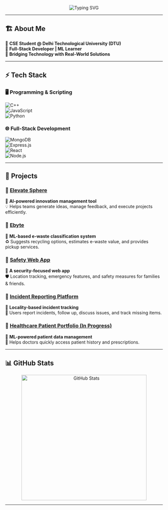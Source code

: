 <!-- 🚀 Sleek Modern Developer Profile -->

<p align="center">
  <img src="https://readme-typing-svg.herokuapp.com?font=JetBrains+Mono&size=22&duration=3000&pause=500&color=F7F7F7&center=true&vCenter=true&multiline=true&width=500&height=70&lines=Hey%2C+I'm+%F0%9F%91%8B;Passionate+Developer+%26+Tech+Enthusiast" alt="Typing SVG">
</p>

---



## 🏗 About Me  

🚀 **CSE Student @ Delhi Technological University (DTU)**  
🔗 **Full-Stack Developer | ML Learner**  
🎯 **Bridging Technology with Real-World Solutions**  

---

## ⚡ Tech Stack  

### 🖥 Programming & Scripting  
![C++](https://img.shields.io/badge/C++-00599C?style=flat&logo=c%2B%2B&logoColor=white)  
![JavaScript](https://img.shields.io/badge/JavaScript-F7DF1E?style=flat&logo=javascript&logoColor=black)  
![Python](https://img.shields.io/badge/Python-3776AB?style=flat&logo=python&logoColor=white)  

### 🌐 Full-Stack Development  
![MongoDB](https://img.shields.io/badge/MongoDB-4EA94B?style=flat&logo=mongodb&logoColor=white)  
![Express.js](https://img.shields.io/badge/Express.js-000000?style=flat&logo=express&logoColor=white)  
![React](https://img.shields.io/badge/React-61DAFB?style=flat&logo=react&logoColor=black)  
![Node.js](https://img.shields.io/badge/Node.js-339933?style=flat&logo=node.js&logoColor=white)  


---

## 🚀 Projects  

### 🔹 [Elevate Sphere](https://github.com/your-repo-link)  
📌 **AI-powered innovation management tool**  
💡 Helps teams generate ideas, manage feedback, and execute projects efficiently.  

### 🔹 [Ebyte](https://github.com/your-repo-link)  
📌 **ML-based e-waste classification system**  
♻️ Suggests recycling options, estimates e-waste value, and provides pickup services.  

### 🔹 [Safety Web App](https://github.com/your-repo-link)  
📌 **A security-focused web app**  
🛡️ Location tracking, emergency features, and safety measures for families & friends.  

### 🔹 [Incident Reporting Platform](https://github.com/your-repo-link)  
📌 **Locality-based incident tracking**  
📰 Users report incidents, follow up, discuss issues, and track missing items.  

### 🔹 [Healthcare Patient Portfolio (In Progress)](https://github.com/your-repo-link)  
📌 **ML-powered patient data management**  
🏥 Helps doctors quickly access patient history and prescriptions.  

---


## 📊 GitHub Stats  

<p align="center">
  <img src="https://github-readme-stats.vercel.app/api?username=your-github-username&show_icons=true&theme=radical" alt="GitHub Stats" width="400"/>
</p>

---
